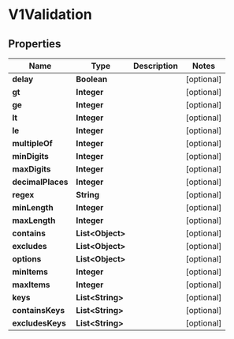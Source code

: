 

# V1Validation


## Properties

| Name | Type | Description | Notes |
|------------ | ------------- | ------------- | -------------|
|**delay** | **Boolean** |  |  [optional] |
|**gt** | **Integer** |  |  [optional] |
|**ge** | **Integer** |  |  [optional] |
|**lt** | **Integer** |  |  [optional] |
|**le** | **Integer** |  |  [optional] |
|**multipleOf** | **Integer** |  |  [optional] |
|**minDigits** | **Integer** |  |  [optional] |
|**maxDigits** | **Integer** |  |  [optional] |
|**decimalPlaces** | **Integer** |  |  [optional] |
|**regex** | **String** |  |  [optional] |
|**minLength** | **Integer** |  |  [optional] |
|**maxLength** | **Integer** |  |  [optional] |
|**contains** | **List&lt;Object&gt;** |  |  [optional] |
|**excludes** | **List&lt;Object&gt;** |  |  [optional] |
|**options** | **List&lt;Object&gt;** |  |  [optional] |
|**minItems** | **Integer** |  |  [optional] |
|**maxItems** | **Integer** |  |  [optional] |
|**keys** | **List&lt;String&gt;** |  |  [optional] |
|**containsKeys** | **List&lt;String&gt;** |  |  [optional] |
|**excludesKeys** | **List&lt;String&gt;** |  |  [optional] |



